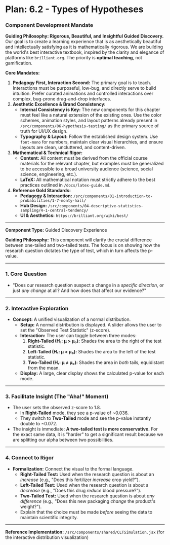 
# Plan: 6.2 - Types of Hypotheses

### **Component Development Mandate**

**Guiding Philosophy: Rigorous, Beautiful, and Insightful Guided Discovery.**
Our goal is to create a learning experience that is as aesthetically beautiful and intellectually satisfying as it is mathematically rigorous. We are building the world's best interactive textbook, inspired by the clarity and elegance of platforms like `brilliant.org`. The priority is **optimal teaching**, not gamification.

**Core Mandates:**
1.  **Pedagogy First, Interaction Second:** The primary goal is to teach. Interactions must be purposeful, low-bug, and directly serve to build intuition. Prefer curated animations and controlled interactions over complex, bug-prone drag-and-drop interfaces.
2.  **Aesthetic Excellence & Brand Consistency:**
    *   **Internal Consistency is Key:** The new components for this chapter must feel like a natural extension of the existing ones. Use the color schemes, animation styles, and layout patterns already present in `/src/components/06-hypothesis-testing/` as the primary source of truth for UI/UX design.
    *   **Typography & Layout:** Follow the established design system. Use `font-mono` for numbers, maintain clear visual hierarchies, and ensure layouts are clean, uncluttered, and content-driven.
3.  **Mathematical & Technical Rigor:**
    *   **Content:** All content must be derived from the official course materials for the relevant chapter, but examples must be generalized to be accessible to a broad university audience (science, social science, engineering, etc.).
    *   **LaTeX:** All mathematical notation must strictly adhere to the best practices outlined in `/docs/latex-guide.md`.
4.  **Reference Gold Standards:**
    *   **Pedagogy & Interaction:** `/src/components/01-introduction-to-probabilities/1-7-monty-hall/`
    *   **Hub Design:** `/src/components/04-descriptive-statistics-sampling/4-1-central-tendency/`
    *   **UI & Aesthetics:** `https://brilliant.org/wiki/best/`

---

**Component Type:** Guided Discovery Experience

**Guiding Philosophy:** This component will clarify the crucial difference between one-tailed and two-tailed tests. The focus is on showing how the research question dictates the type of test, which in turn affects the p-value.

---

### 1. Core Question

*   "Does our research question suspect a change in a *specific direction*, or just *any change* at all? And how does that affect our evidence?"

---

### 2. Interactive Exploration

*   **Concept:** A unified visualization of a normal distribution.
    *   **Setup:** A normal distribution is displayed. A slider allows the user to set the "Observed Test Statistic" (z-score).
    *   **Interaction:** The user can toggle between three modes:
        1.  **Right-Tailed (H₁: μ > μ₀):** Shades the area to the right of the test statistic.
        2.  **Left-Tailed (H₁: μ < μ₀):** Shades the area to the left of the test statistic.
        3.  **Two-Tailed (H₁: μ ≠ μ₀):** Shades the area in *both* tails, equidistant from the mean.
    *   **Display:** A large, clear display shows the calculated p-value for each mode.

---

### 3. Facilitate Insight (The "Aha!" Moment)

*   The user sets the observed z-score to 1.8.
    *   In **Right-Tailed** mode, they see a p-value of ~0.036.
    *   They switch to **Two-Tailed** mode and see the p-value instantly double to ~0.072.
*   The insight is immediate: **A two-tailed test is more conservative.** For the exact same data, it is "harder" to get a significant result because we are splitting our alpha between two possibilities.

---

### 4. Connect to Rigor

*   **Formalization:** Connect the visual to the formal language.
    *   **Right-Tailed Test:** Used when the research question is about an *increase* (e.g., "Does this fertilizer *increase* crop yield?").
    *   **Left-Tailed Test:** Used when the research question is about a *decrease* (e.g., "Does this drug *reduce* blood pressure?").
    *   **Two-Tailed Test:** Used when the research question is about *any difference* (e.g., "Does this new packaging *change* the product's weight?").
    *   Explain that the choice must be made *before* seeing the data to maintain scientific integrity.

---

**Reference Implementation:** `/src/components/shared/CLTSimulation.jsx` (for the interactive distribution visualization)
